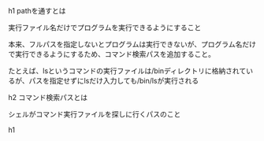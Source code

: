 h1 pathを通すとは

実行ファイル名だけでプログラムを実行できるようにすること

本来、フルパスを指定しないとプログラムは実行できないが、プログラム名だけで実行できるようにするため、コマンド検索パスを追加すること。

たとえば、lsというコマンドの実行ファイルは/binディレクトリに格納されているが、パスを指定せずにlsだけ入力しても/bin/lsが実行される

h2 コマンド検索パスとは

シェルがコマンド実行ファイルを探しに行くパスのこと

h1




